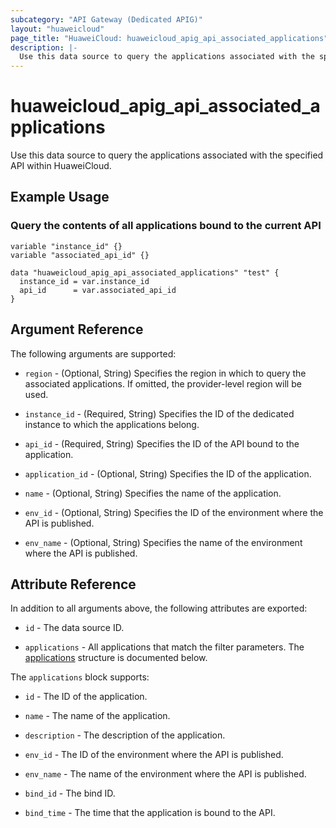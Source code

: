 ```yaml
---
subcategory: "API Gateway (Dedicated APIG)"
layout: "huaweicloud"
page_title: "HuaweiCloud: huaweicloud_apig_api_associated_applications"
description: |-
  Use this data source to query the applications associated with the specified API within HuaweiCloud.
---
```


# huaweicloud_apig_api_associated_applications

Use this data source to query the applications associated with the specified API within HuaweiCloud.

## Example Usage

### Query the contents of all applications bound to the current API

```hcl
variable "instance_id" {}
variable "associated_api_id" {}

data "huaweicloud_apig_api_associated_applications" "test" {
  instance_id = var.instance_id
  api_id      = var.associated_api_id
}
```

## Argument Reference

The following arguments are supported:

* `region` - (Optional, String) Specifies the region in which to query the associated applications.
  If omitted, the provider-level region will be used.

* `instance_id` - (Required, String) Specifies the ID of the dedicated instance to which the applications belong.

* `api_id` - (Required, String) Specifies the ID of the API bound to the application.

* `application_id` - (Optional, String) Specifies the ID of the application.

* `name` - (Optional, String) Specifies the name of the application.

* `env_id` - (Optional, String) Specifies the ID of the environment where the API is published.

* `env_name` - (Optional, String) Specifies the name of the environment where the API is published.

## Attribute Reference

In addition to all arguments above, the following attributes are exported:

* `id` - The data source ID.

* `applications` - All applications that match the filter parameters.
  The [applications](#api_associated_applications) structure is documented below.

<a name="api_associated_applications"></a>
The `applications` block supports:

* `id` - The ID of the application.

* `name` - The name of the application.

* `description` - The description of the application.

* `env_id` - The ID of the environment where the API is published.

* `env_name` - The name of the environment where the API is published.

* `bind_id` - The bind ID.

* `bind_time` - The time that the application is bound to the API.
